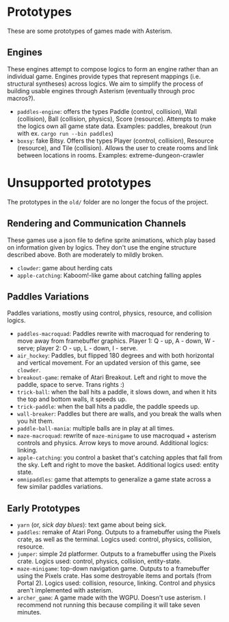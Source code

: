 # Prototypes

These are some prototypes of games made with Asterism.

## Engines

These engines attempt to compose logics to form an engine rather than an individual game. Engines provide types that represent mappings (i.e. structural syntheses) across logics. We aim to simplify the process of building usable engines through Asterism (eventually through proc macros?).

- `paddles-engine`: offers the types Paddle (control, collision), Wall (collision), Ball (collision, physics), Score (resource). Attempts to make the logics own all game state data. Examples: paddles, breakout (run with ex. `cargo run --bin paddles`)
- `boxsy`: fake Bitsy. Offers the types Player (control, collision), Resource (resource), and Tile (collision). Allows the user to create rooms and link between locations in rooms. Examples: extreme-dungeon-crawler

# Unsupported prototypes

The prototypes in the `old/` folder are no longer the focus of the project.

## Rendering and Communication Channels

These games use a json file to define sprite animations, which play based on information given by logics. They don't use the engine structure described above. Both are moderately to mildly broken.

- `clowder`: game about herding cats
- `apple-catching`: Kaboom!-like game about catching falling apples


## Paddles Variations

Paddles variations, mostly using control, physics, resource, and collision logics.

- `paddles-macroquad`: Paddles rewrite with macroquad for rendering to move away from framebuffer graphics. Player 1: Q - up, A - down, W - serve; player 2: O - up, L - down, I - serve.
- `air_hockey`: Paddles, but flipped 180 degrees and with both horizontal and vertical movement. For an updated version of this game, see `clowder`.
- `breakout-game`: remake of Atari Breakout. Left and right to move the paddle, space to serve. Trans rights :)
- `trick-ball`: when the ball hits a paddle, it slows down, and when it hits the top and bottom walls, it speeds up.
- `trick-paddle`: when the ball hits a paddle, the paddle speeds up.
- `wall-breaker`: Paddles but there are walls, and you break the walls when you hit them.
- `paddle-ball-mania`: multiple balls are in play at all times.
- `maze-macroquad`: rewrite of `maze-minigame` to use macroquad + asterism controls and physics. Arrow keys to move around. Additional logics: linking.
- `apple-catching`: you control a basket that's catching apples that fall from the sky. Left and right to move the basket. Additional logics used: entity state.
- `omnipaddles`: game that attempts to generalize a game state across a few similar paddles variations.

## Early Prototypes

- `yarn` (or, _sick day blues_): text game about being sick.
- `paddles`: remake of Atari Pong. Outputs to a framebuffer using the Pixels crate, as well as the terminal. Logics used: control, physics, collision, resource.
- `jumper`: simple 2d platformer. Outputs to a framebuffer using the Pixels crate. Logics used: control, physics, collision, entity-state.
- `maze-minigame`: top-down navigation game. Outputs to a framebuffer using the Pixels crate. Has some destroyable items and portals (from Portal 2). Logics used: collision, resource, linking. Control and physics aren't implemented with asterism.
- `archer_game`: A game made with the WGPU. Doesn't use asterism. I recommend not running this because compiling it will take seven minutes.


<!-- some of the text here for earlier prototypes is originally from a writeup for a demo from Summer 2020, by Cynthia Li and Julie Ye: https://pom-itb-gitlab01.campus.pomona.edu/cxla2018/asterism-demo. -->
